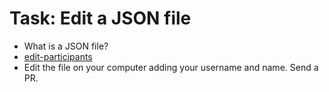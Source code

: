 # Task: Edit a JSON file

* What is a JSON file?
* [edit-participants](https://github.com/collab-dev/participants)
* Edit the file on your computer adding your username and name. Send a PR.


